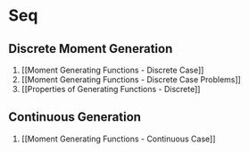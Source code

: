 # Seq
## Discrete Moment Generation
1. [[Moment Generating Functions - Discrete Case]]
2. [[Moment Generating Functions - Discrete Case Problems]]
3. [[Properties of Generating Functions - Discrete]]

## Continuous Generation
1. [[Moment Generating Functions - Continuous Case]]